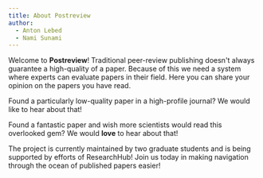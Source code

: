 ```yaml
---
title: About Postreview
author:
  - Anton Lebed
  - Nami Sunami
---
```


Welcome to **Postreview**!
Traditional peer-review publishing doesn't always guarantee a high-quality of a paper. Because of this we need a system where experts can evaluate papers in their field.
Here you can share your opinion on the papers you have read.

Found a particularly low-quality paper in a high-profile journal? We would like to hear about that!

Found a fantastic paper and wish more scientists would read this overlooked gem? We would **love** to hear about that!

The project is currently maintained by two graduate students and is being supported by efforts of ResearchHub!
Join us today in making navigation through the ocean of published papers easier!
